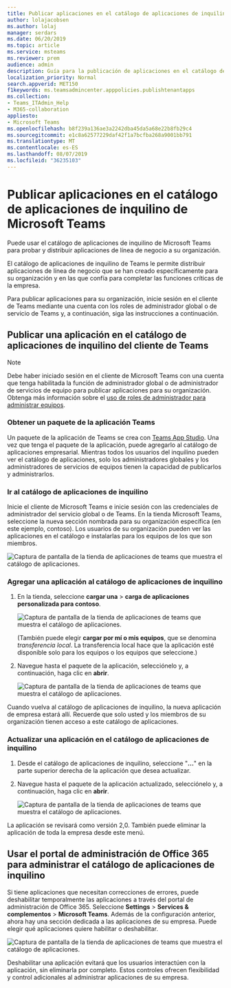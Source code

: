 ```yaml
---
title: Publicar aplicaciones en el catálogo de aplicaciones de inquilino de Microsoft Teams
author: lolajacobsen
ms.author: lolaj
manager: serdars
ms.date: 06/20/2019
ms.topic: article
ms.service: msteams
ms.reviewer: prem
audience: admin
description: Guía para la publicación de aplicaciones en el catálogo de aplicaciones de inquilino de Microsoft Teams.
localization_priority: Normal
search.appverid: MET150
f1keywords: ms.teamsadmincenter.apppolicies.publishtenantapps
ms.collection:
- Teams_ITAdmin_Help
- M365-collaboration
appliesto:
- Microsoft Teams
ms.openlocfilehash: b8f239a136ae3a2242dba45da5a68e22b8fb29c4
ms.sourcegitcommit: e1c8a62577229daf42f1a7bcfba268a9001bb791
ms.translationtype: MT
ms.contentlocale: es-ES
ms.lasthandoff: 08/07/2019
ms.locfileid: "36235103"
---
```

<a name="publish-apps-in-the-microsoft-teams-tenant-apps-catalog"></a>Publicar aplicaciones en el catálogo de aplicaciones de inquilino de Microsoft Teams
=======================================================

Puede usar el catálogo de aplicaciones de inquilino de Microsoft Teams para probar y distribuir aplicaciones de línea de negocio a su organización.

El catálogo de aplicaciones de inquilino de Teams le permite distribuir aplicaciones de línea de negocio que se han creado específicamente para su organización y en las que confía para completar las funciones críticas de la empresa.

Para publicar aplicaciones para su organización, inicie sesión en el cliente de Teams mediante una cuenta con los roles de administrador global o de servicio de Teams y, a continuación, siga las instrucciones a continuación.

## <a name="publish-an-app-in-the-tenant-apps-catalog-from-the-teams-client"></a>Publicar una aplicación en el catálogo de aplicaciones de inquilino del cliente de Teams

> [!NOTE]
> Debe haber iniciado sesión en el cliente de Microsoft Teams con una cuenta que tenga habilitada la función de administrador global o de administrador de servicios de equipo para publicar aplicaciones para su organización. Obtenga más información sobre el [uso de roles de administrador para administrar equipos](https://docs.microsoft.com/MicrosoftTeams/using-admin-roles).

### <a name="get-a-teams-app-package"></a>Obtener un paquete de la aplicación Teams

Un paquete de la aplicación de Teams se crea con [Teams App Studio](https://docs.microsoft.com/microsoftteams/platform/get-started/get-started-app-studio). Una vez que tenga el paquete de la aplicación, puede agregarlo al catálogo de aplicaciones empresarial. Mientras todos los usuarios del inquilino pueden ver el catálogo de aplicaciones, solo los administradores globales y los administradores de servicios de equipos tienen la capacidad de publicarlos y administrarlos.

### <a name="go-to-the-tenant-apps-catalog"></a>Ir al catálogo de aplicaciones de inquilino

Inicie el cliente de Microsoft Teams e inicie sesión con las credenciales de administrador del servicio global o de Teams. En la tienda Microsoft Teams, seleccione la nueva sección nombrada para su organización específica (en este ejemplo, contoso). Los usuarios de su organización pueden ver las aplicaciones en el catálogo e instalarlas para los equipos de los que son miembros.

![Captura de pantalla de la tienda de aplicaciones de teams que muestra el catálogo de aplicaciones.](media/private-app-store-teams-image01.png)

### <a name="add-an-app-to-the-tenant-apps-catalog"></a>Agregar una aplicación al catálogo de aplicaciones de inquilino

1. En la tienda, seleccione **cargar una** > **carga de aplicaciones personalizada para contoso**.

    ![Captura de pantalla de la tienda de aplicaciones de teams que muestra el catálogo de aplicaciones.](media/private-app-store-teams-image02.png)

    (También puede elegir **cargar por mí o mis equipos**, que se denomina *transferencia local*. La transferencia local hace que la aplicación esté disponible solo para los equipos o los equipos que seleccione.)

2. Navegue hasta el paquete de la aplicación, selecciónelo y, a continuación, haga clic en **abrir**.

    ![Captura de pantalla de la tienda de aplicaciones de teams que muestra el catálogo de aplicaciones.](media/private-app-store-teams-image03.png)

Cuando vuelva al catálogo de aplicaciones de inquilino, la nueva aplicación de empresa estará allí. Recuerde que solo usted y los miembros de su organización tienen acceso a este catálogo de aplicaciones.

### <a name="update-an-app-in-the-tenant-apps-catalog"></a>Actualizar una aplicación en el catálogo de aplicaciones de inquilino

1. Desde el catálogo de aplicaciones de inquilino, seleccione "**...**" en la parte superior derecha de la aplicación que desea actualizar.

2. Navegue hasta el paquete de la aplicación actualizado, selecciónelo y, a continuación, haga clic en **abrir**.

    ![Captura de pantalla de la tienda de aplicaciones de teams que muestra el catálogo de aplicaciones.](media/private-app-store-teams-image04.png)

La aplicación se revisará como versión 2,0. También puede eliminar la aplicación de toda la empresa desde este menú.

## <a name="use-the-office-365-admin-portal-to-manage-the-tenant-apps-catalog"></a>Usar el portal de administración de Office 365 para administrar el catálogo de aplicaciones de inquilino

Si tiene aplicaciones que necesitan correcciones de errores, puede deshabilitar temporalmente las aplicaciones a través del portal de administración de Office 365. Seleccione **Settings** > **Services & complementos** > **Microsoft Teams**. Además de la configuración anterior, ahora hay una sección dedicada a las aplicaciones de su empresa. Puede elegir qué aplicaciones quiere habilitar o deshabilitar.

![Captura de pantalla de la tienda de aplicaciones de teams que muestra el catálogo de aplicaciones.](media/private-app-store-teams-image05.png)

Deshabilitar una aplicación evitará que los usuarios interactúen con la aplicación, sin eliminarla por completo. Estos controles ofrecen flexibilidad y control adicionales al administrar aplicaciones de su empresa.
